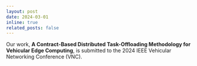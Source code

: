 ```yaml
---
layout: post
date: 2024-03-01
inline: true
related_posts: false
---
```


Our work, **A Contract-Based Distributed Task-Offloading Methodology for Vehicular Edge Computing**, is submitted to the 2024 IEEE Vehicular Networking Conference (VNC).

